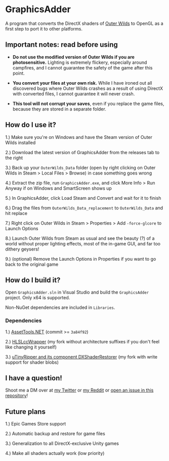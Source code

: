 # GraphicsAdder

A program that converts the DirectX shaders of [Outer Wilds](https://www.mobiusdigitalgames.com/outer-wilds.html) to OpenGL as a first step to port it to other platforms.

## Important notes: read before using

- **Do not use the modified version of Outer Wilds if you are photosensitive.** Lighting is extremely flickery, especially around campfires, and I cannot guarantee the safety of the game after this point.

- **You convert your files at your own risk.** While I have ironed out all discovered bugs where Outer Wilds crashes as a result of using DirectX with converted files, I cannot guarantee it will never crash.

- **This tool will not corrupt your saves**, even if you replace the game files, because they are stored in a separate folder.

## How do I use it?

1.) Make sure you're on Windows and have the Steam version of Outer Wilds installed

2.) Download the latest version of GraphicsAdder from the releases tab to the right

3.) Back up your `OuterWilds_Data` folder (open by right clicking on Outer Wilds in Steam > Local Files > Browse) in case something goes wrong

4.) Extract the zip file, run `GraphicsAdder.exe`, and click More Info > Run Anyway if on Windows and SmartScreen shows up

5.) In GraphicsAdder, click Load Steam and Convert and wait for it to finish

6.) Drag the files from `OuterWilds_Data_replacement` to `OuterWilds_Data` and hit replace

7.) Right click on Outer Wilds in Steam > Properties > Add `-force-glcore` to Launch Options

8.) Launch Outer Wilds from Steam as usual and see the beauty (?) of a world without proper lighting effects, most of the in-game GUI, and far too dithery geysers!

9.) (optional) Remove the Launch Options in Properties if you want to go back to the original game

## How do I build it?

Open `GraphicsAdder.sln` in Visual Studio and build the `GraphicsAdder` project. Only x64 is supported.

Non-NuGet dependencies are included in `Libraries`.

### Dependencies

1.) [AssetTools.NET](https://github.com/nesrak1/AssetsTools.NET) (commit >= `3a84f92`)

2.) [HLSLccWrapper](https://github.com/NoelTautges/HLSLccWrapper) (my fork without architecture suffixes if you don't feel like changing it yourself)

3.) [uTinyRipper and its component DXShaderRestorer](https://github.com/NoelTautges/UtinyRipper) (my fork with write support for shader blobs)

## I have a question!

Shoot me a DM over at [my Twitter](https://twitter.com/NoelTautges) or [my Reddit](https://www.reddit.com/message/compose/?to=u/NoelTautges) or [open an issue in this repository](https://github.com/NoelTautges/GraphicsAdder/issues/new)!

## Future plans

1.) Epic Games Store support

2.) Automatic backup and restore for game files

3.) Generalization to all DirectX-exclusive Unity games

4.) Make all shaders actually work (low priority)